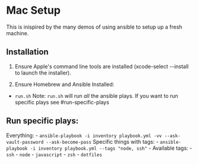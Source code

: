# Mac Setup

This is inispired by the many demos of using ansible to setup up a fresh machine. 

## Installation
1. Ensure Apple's command line tools are installed (xcode-select --install to launch the installer).

2. Ensure Homebrew and Ansible Installed: 
  - `run.sh` 
  Note: `run.sh` will run _all_ the ansible plays. If you want to run specific plays see #run-specific-plays

## Run specific plays:
  Everything:
    - `ansible-playbook -i inventory playbook.yml -vv --ask-vault-password --ask-become-pass`
  Specific things with tags:
    - `ansible-playbook -i inventory playbook.yml --tags "node, ssh"`
    - Available tags: 
      - `ssh`
      - `node`
      - `javascript`
      - `zsh`
      - `dotfiles`
